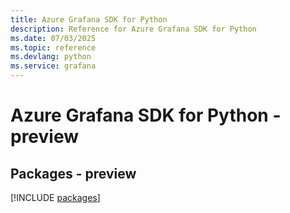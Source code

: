 ```yaml
---
title: Azure Grafana SDK for Python
description: Reference for Azure Grafana SDK for Python
ms.date: 07/03/2025
ms.topic: reference
ms.devlang: python
ms.service: grafana
---
```

# Azure Grafana SDK for Python - preview
## Packages - preview
[!INCLUDE [packages](grafana-index.md)]